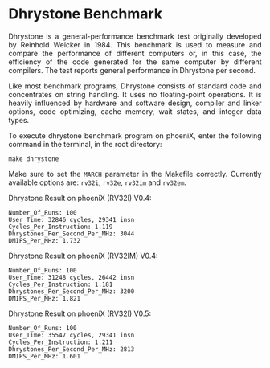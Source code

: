 Dhrystone Benchmark
==========================

<div align="justify">

Dhrystone is a general-performance benchmark test originally developed by Reinhold Weicker in 1984. This benchmark is used to measure and compare the performance of different computers or, in this case, the efficiency of the code generated for the same computer by different compilers. The test reports general performance in Dhrystone per second.

Like most benchmark programs, Dhrystone consists of standard code and concentrates on string handling. It uses no floating-point operations. It is heavily influenced by hardware and software design, compiler and linker options, code optimizing, cache memory, wait states, and integer data types.

To execute dhrystone benchmark program on phoeniX, enter the following command in the terminal, in the root directory:
```shell
make dhrystone
```
Make sure to set the `MARCH` parameter in the Makefile correctly. Currently available options are: `rv32i`, `rv32e`, `rv32im` and `rv32em`.

Dhrystone Result on phoeniX (RV32I) V0.4:
```
Number_Of_Runs: 100
User_Time: 32846 cycles, 29341 insn
Cycles_Per_Instruction: 1.119
Dhrystones_Per_Second_Per_MHz: 3044
DMIPS_Per_MHz: 1.732
```

Dhrystone Result on phoeniX (RV32IM) V0.4:
```
Number_Of_Runs: 100
User_Time: 31248 cycles, 26442 insn
Cycles_Per_Instruction: 1.181
Dhrystones_Per_Second_Per_MHz: 3200
DMIPS_Per_MHz: 1.821
```

Dhrystone Result on phoeniX (RV32I) V0.5:
```
Number_Of_Runs: 100
User_Time: 35547 cycles, 29341 insn
Cycles_Per_Instruction: 1.211
Dhrystones_Per_Second_Per_MHz: 2813
DMIPS_Per_MHz: 1.601
```

</div>